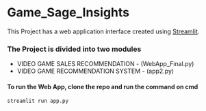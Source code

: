 # Game_Sage_Insights
This Project has a web application interface created using [Streamlit](https://streamlit.io/).

### The Project is divided into two modules
* VIDEO GAME SALES RECOMMENDATION - (WebApp_Final.py)
* VIDEO GAME RECOMMENDATION SYSTEM  - (app2.py)

#### To run the Web App, clone the repo and run the command on cmd
```
streamlit run app.py
```
